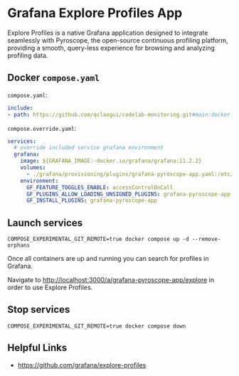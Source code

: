 # Grafana Explore Profiles App

Explore Profiles is a native Grafana application designed to integrate seamlessly with Pyroscope, the open-source continuous profiling platform, providing a smooth, query-less experience for browsing and analyzing profiling data.

## Docker `compose.yaml`

`compose.yaml`:

```yaml
include:
- path: https://github.com/qclaogui/codelab-monitoring.git#main:docker-compose/monolithic-mode/profiles/compose.yaml

```

`compose.override.yaml`:

```yaml
services:
  # override included service grafana environment
  grafana:
    image: ${GRAFANA_IMAGE:-docker.io/grafana/grafana:11.2.2}
    volumes:
      - ./grafana/provisioning/plugins/grafana-pyroscope-app.yaml:/etc/grafana/provisioning/plugins/grafana-pyroscope-app.yaml
    environment:
      GF_FEATURE_TOGGLES_ENABLE: accessControlOnCall
      GF_PLUGINS_ALLOW_LOADING_UNSIGNED_PLUGINS: grafana-pyroscope-app
      GF_INSTALL_PLUGINS: grafana-pyroscope-app

```

## Launch services

```shell
COMPOSE_EXPERIMENTAL_GIT_REMOTE=true docker compose up -d --remove-orphans
```

Once all containers are up and running you can search for profiles in Grafana.

Navigate to <http://localhost:3000/a/grafana-pyroscope-app/explore> in order to use Explore Profiles.

## Stop services

```shell
COMPOSE_EXPERIMENTAL_GIT_REMOTE=true docker compose down
```

## Helpful Links

- <https://github.com/grafana/explore-profiles>
